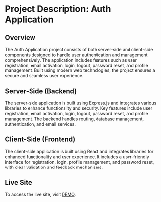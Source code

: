 # Project Description: Auth Application

## Overview

The Auth Application project consists of both server-side and client-side components designed to handle user authentication and management comprehensively. The application includes features such as user registration, email activation, login, logout, password reset, and profile management. Built using modern web technologies, the project ensures a secure and seamless user experience.

## Server-Side (Backend)

The server-side application is built using Express.js and integrates various libraries to enhance functionality and security. Key features include user registration, email activation, login, logout, password reset, and profile management. The backend handles routing, database management, authentication, and email services.

## Client-Side (Frontend)

The client-side application is built using React and integrates libraries for enhanced functionality and user experience. It includes a user-friendly interface for registration, login, profile management, and password reset, with clear validation and feedback mechanisms.

## Live Site

To access the live site, visit [DEMO](https://fullstack-auth-app-gold.vercel.app).
